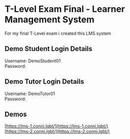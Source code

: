# T-Level Exam Final - Learner Management System
For my final T-Level exam i created this LMS system <br>

## Demo Student Login Details
Username: DemoStudent01 <br>
Password: <br>

## Demo Tutor Login Details
Username: DemoTutor01 <br>
Password: <br>

## Demos
[https://lms-1.conni.lgbt/](https://lms-1.conni.lgbt/) <br>
[https://lms-2.conni.lgbt/](https://lms-2.conni.lgbt/) <br>
